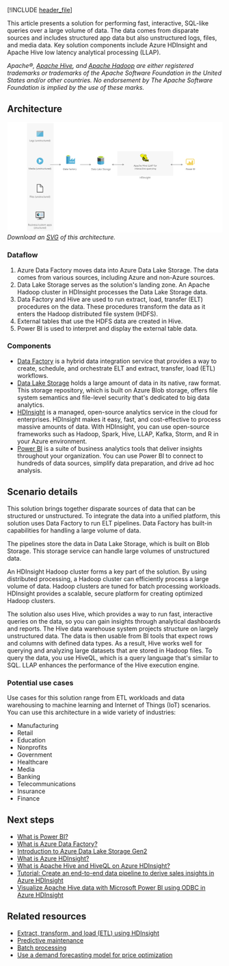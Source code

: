 [!INCLUDE [header_file](../../../includes/sol-idea-header.md)]

This article presents a solution for performing fast, interactive, SQL-like queries over a large volume of data. The data comes from disparate sources and includes structured app data but also unstructured logs, files, and media data. Key solution components include Azure HDInsight and Apache Hive low latency analytical processing (LLAP).

*Apache®, [Apache Hive](https://hive.apache.org), and [Apache Hadoop](https://hadoop.apache.org) are either registered trademarks or trademarks of the Apache Software Foundation in the United States and/or other countries. No endorsement by The Apache Software Foundation is implied by the use of these marks.*

## Architecture

![Architecture diagram that shows data from various sources flowing through a pipeline that provides interactive querying.](../media/interactive-querying-with-hdinsight.png)
*Download an [SVG](../media/interactive-querying-with-hdinsight.svg) of this architecture.*

### Dataflow

1. Azure Data Factory moves data into Azure Data Lake Storage. The data comes from various sources, including Azure and non-Azure sources.
1. Data Lake Storage serves as the solution's landing zone. An Apache Hadoop cluster in HDInsight processes the Data Lake Storage data.
1. Data Factory and Hive are used to run extract, load, transfer (ELT) procedures on the data. These procedures transform the data as it enters the Hadoop distributed file system (HDFS).
1. External tables that use the HDFS data are created in Hive.
1. Power BI is used to interpret and display the external table data.

### Components

- [Data Factory](https://azure.microsoft.com/products/data-factory) is a hybrid data integration service that provides a way to create, schedule, and orchestrate ELT and extract, transfer, load (ETL) workflows.
- [Data Lake Storage](https://azure.microsoft.com/products/storage/data-lake-storage) holds a large amount of data in its native, raw format. This storage repository, which is built on Azure Blob storage, offers file system semantics and file-level security that's dedicated to big data analytics.
- [HDInsight](https://azure.microsoft.com/products/hdinsight) is a managed, open-source analytics service in the cloud for enterprises. HDInsight makes it easy, fast, and cost-effective to process massive amounts of data. With HDInsight, you can use open-source frameworks such as Hadoop, Spark, Hive, LLAP, Kafka, Storm, and R in your Azure environment.
- [Power BI](https://powerbi.microsoft.com) is a suite of business analytics tools that deliver insights throughout your organization. You can use Power BI to connect to hundreds of data sources, simplify data preparation, and drive ad hoc analysis.

## Scenario details

This solution brings together disparate sources of data that can be structured or unstructured. To integrate the data into a unified platform, this solution uses Data Factory to run ELT pipelines. Data Factory has built-in capabilities for handling a large volume of data.

The pipelines store the data in Data Lake Storage, which is built on Blob Storage. This storage service can handle large volumes of unstructured data.

An HDInsight Hadoop cluster forms a key part of the solution. By using distributed processing, a Hadoop cluster can efficiently process a large volume of data. Hadoop clusters are tuned for batch processing workloads. HDInsight provides a scalable, secure platform for creating optimized Hadoop clusters.

The solution also uses Hive, which provides a way to run fast, interactive queries on the data, so you can gain insights through analytical dashboards and reports. The Hive data warehouse system projects structure on largely unstructured data. The data is then usable from BI tools that expect rows and columns with defined data types. As a result, Hive works well for querying and analyzing large datasets that are stored in Hadoop files. To query the data, you use HiveQL, which is a query language that's similar to SQL. LLAP enhances the performance of the Hive execution engine.

### Potential use cases

Use cases for this solution range from ETL workloads and data warehousing to machine learning and Internet of Things (IoT) scenarios. You can use this architecture in a wide variety of industries:

- Manufacturing
- Retail
- Education
- Nonprofits
- Government
- Healthcare
- Media
- Banking
- Telecommunications
- Insurance
- Finance

## Next steps

- [What is Power BI?](/power-bi/fundamentals/power-bi-overview)
- [What is Azure Data Factory?](/azure/data-factory/introduction)
- [Introduction to Azure Data Lake Storage Gen2](/azure/storage/blobs/data-lake-storage-introduction)
- [What is Azure HDInsight?](/azure/hdinsight/hdinsight-overview)
- [What is Apache Hive and HiveQL on Azure HDInsight?](/azure/hdinsight/hadoop/hdinsight-use-hive)
- [Tutorial: Create an end-to-end data pipeline to derive sales insights in Azure HDInsight](/azure/hdinsight/hdinsight-sales-insights-etl)
- [Visualize Apache Hive data with Microsoft Power BI using ODBC in Azure HDInsight](/azure/hdinsight/hadoop/apache-hadoop-connect-hive-power-bi)

## Related resources

- [Extract, transform, and load (ETL) using HDInsight](./extract-transform-and-load-using-hdinsight.yml)
- [Predictive maintenance](./predictive-maintenance.yml)
- [Batch processing](../../data-guide/big-data/batch-processing.yml)
- [Use a demand forecasting model for price optimization](./demand-forecasting-price-optimization-marketing.yml)